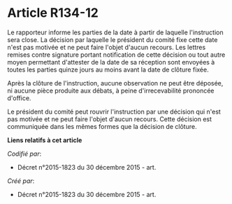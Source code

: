 # Article R134-12

Le rapporteur informe les parties de la date à partir de laquelle l'instruction sera close. La décision par laquelle le
président du comité fixe cette date n'est pas motivée et ne peut faire l'objet d'aucun recours. Les lettres remises contre
signature portant notification de cette décision ou tout autre moyen permettant d'attester de la date de sa réception sont
envoyées à toutes les parties quinze jours au moins avant la date de clôture fixée.

Après la clôture de l'instruction, aucune observation ne peut être déposée, ni aucune pièce produite aux débats, à peine
d'irrecevabilité prononcée d'office.

Le président du comité peut rouvrir l'instruction par une décision qui n'est pas motivée et ne peut faire l'objet d'aucun
recours. Cette décision est communiquée dans les mêmes formes que la décision de clôture.

**Liens relatifs à cet article**

_Codifié par_:

  - Décret n°2015-1823 du 30 décembre 2015 - art.

_Créé par_:

  - Décret n°2015-1823 du 30 décembre 2015 - art.
